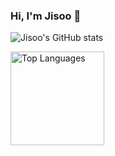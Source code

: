 ### Hi, I'm Jisoo 👋

<!--
**Y-Jean/Y-Jean** is a ✨ _special_ ✨ repository because its `README.md` (this file) appears on your GitHub profile.

Here are some ideas to get you started:

- 🔭 I’m currently working on ...
- 🌱 I’m currently learning ...
- 👯 I’m looking to collaborate on ...
- 🤔 I’m looking for help with ...
- 💬 Ask me about ...
- 📫 How to reach me: ...
- 😄 Pronouns: ...
- ⚡ Fun fact: ...
-->
![Jisoo's GitHub stats](https://github-readme-stats.vercel.app/api?username=Y-Jean&show_icons=true&theme=dark)
<div>
<img src="https://github-readme-stats.vercel.app/api/top-langs/?username=Y-Jean&langs_count=8&layout=compact" alt="Top Languages" height="150px" />
</div>
